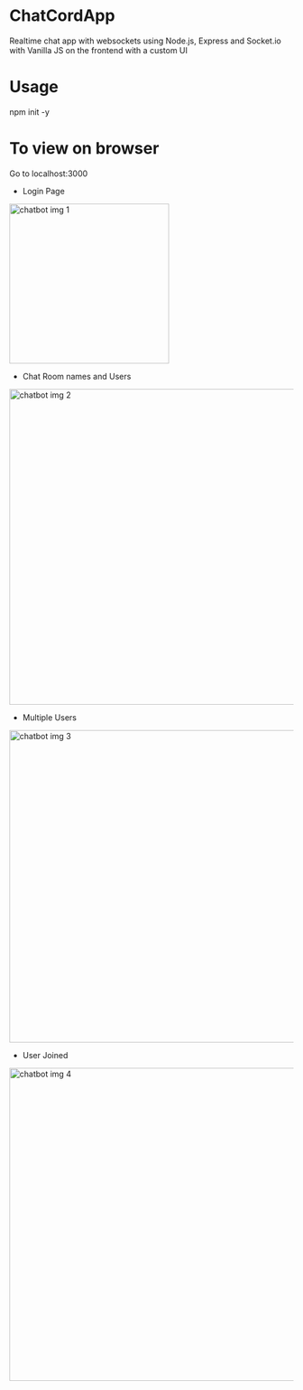# ChatCordApp
Realtime chat app with websockets using Node.js, Express and Socket.io with Vanilla JS on the frontend with a custom UI

# Usage
npm init -y

# To view on browser
Go to localhost:3000

* Login Page
<img width="283" alt="chatbot img 1" src="https://github.com/akash0749/ChatCordApp/assets/79593097/f81a231c-3741-4ee9-a8c4-ceb58e7d940b">

* Chat Room names and Users
<img width="559" alt="chatbot img 2" src="https://github.com/akash0749/ChatCordApp/assets/79593097/790b0b1e-2351-4d49-8e16-ff693749dc8f">
  

* Multiple Users

<img width="553" alt="chatbot img 3" src="https://github.com/akash0749/ChatCordApp/assets/79593097/da66ca9e-bc7a-40a4-bd52-b0544257db56">



* User Joined
<img width="554" alt="chatbot img 4" src="https://github.com/akash0749/ChatCordApp/assets/79593097/2a1d94c6-096c-4072-b9ab-529d35ae795d">
